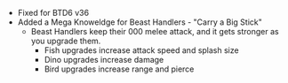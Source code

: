 - Fixed for BTD6 v36
- Added a Mega Knoweldge for Beast Handlers - "Carry a Big Stick"
  - Beast Handlers keep their 000 melee attack, and it gets stronger as you upgrade them.
    - Fish upgrades increase attack speed and splash size
    - Dino upgrades increase damage
    - Bird upgrades increase range and pierce